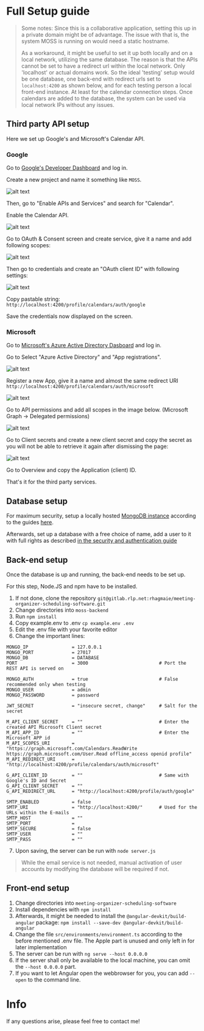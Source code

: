 # Full Setup guide
> Some notes: 
> Since this is a collaborative application, setting this up in a private domain might be of advantage.
> The issue with that is, the system MOSS is running on would need a static hostname.
> 
> As a workaround, it might be useful to set it up both locally and on a local network, utilizing the same database.
> The reason is that the APIs cannot be set to have a redirect url within the local network. Only 'localhost' or actual domains work.
> So the ideal 'testing' setup would be one database, one back-end with redirect urls set to `localhost:4200` as shown below, and for each testing person a local front-end instance. At least for the calendar connection steps. Once calendars are added to the database, the system can be used via local network IPs without any issues.
## Third party API setup
Here we set up Google's and Microsoft's Calendar API.
### Google
Go to [Google's Developer Dashboard](https://console.developers.google.com/apis/dashboard) and log in.

Create a new project and name it something like `MOSS`.

![alt text](gfx/google-dashboard/new_project.png "Creating a new project")

Then, go to "Enable APIs and Services" and search for "Calendar".

Enable the Calendar API.

![alt text](gfx/google-dashboard/enable_calendar.png "Enabling calendar")

Go to OAuth & Consent screen and create service, give it a name and add following scopes:

![alt text](gfx/google-dashboard/consent_screen_scope.png "Selecting scopes")

Then go to credentials and create an "OAuth client ID" with following settings:

![alt text](gfx/google-dashboard/oauth_client_id.png "OAuth client id")

Copy pastable string: `http://localhost:4200/profile/calendars/auth/google`

Save the credentials now displayed on the screen.


### Microsoft

Go to [Microsoft's Azure Active Directory Dasboard](https://aad.portal.azure.com/) and log in.

Go to Select "Azure Active Directory" and "App registrations".

![alt text](gfx/microsoft-dashboard/dashboard.png "AAD dashboard")

Register a new App, give it a name and almost the same redirect URI `http://localhost:4200/profile/calendars/auth/microsoft`

![alt text](gfx/microsoft-dashboard/new_app.png "App registration")

Go to API permissions and add all scopes in the image below. (Microsoft Graph -> Delegated permissions)

![alt text](gfx/microsoft-dashboard/scopes.png "Required scopes")

Go to Client secrets and create a new client secret and copy the secret as you will not be able to retrieve it again after dismissing the page:

![alt text](gfx/microsoft-dashboard/secret.png "Create secret")

Go to Overview and copy the Application (client) ID.

That's it for the third party services.

## Database setup
For maximum security, setup a locally hosted [MongoDB instance](https://www.mongodb.com/) according to the guides [here](https://docs.mongodb.com/manual/installation/#mongodb-community-edition-installation-tutorials).

Afterwards, set up a database with a free choice of name, add a user to it with full rights as described [in the security and authentication guide](https://docs.mongodb.com/manual/core/authentication/)

## Back-end setup
Once the database is up and running, the back-end needs to be set up.

For this step, Node.JS and npm have to be installed.

1. If not done, clone the repository `git@gitlab.rlp.net:rhagmaie/meeting-organizer-scheduling-software.git`
2. Change directories into `moss-backend`
3. Run `npm install`
4. Copy example.env to .env `cp example.env .env`
5. Edit the .env file with your favorite editor
6. Change the important lines:
```
MONGO_IP                = 127.0.0.1
MONGO_PORT              = 27017
MONGO_DB                = DATABASE
PORT                    = 3000                          # Port the REST API is served on

MONGO_AUTH              = true                          # False recommended only when testing
MONGO_USER              = admin
MONGO_PASSWORD          = password

JWT_SECRET              = "insecure secret, change"     # Salt for the secret

M_API_CLIENT_SECRET     = ""                            # Enter the created API Microsoft Client secret
M_API_APP_ID            = ""                            # Enter the Microsoft APP id
M_API_SCOPES_URI        = "https://graph.microsoft.com/Calendars.ReadWrite https://graph.microsoft.com/User.Read offline_access openid profile"
M_API_REDIRECT_URI      = "http://localhost:4200/profile/calendars/auth/microsoft"

G_API_CLIENT_ID         = ""                            # Same with Google's ID and Secret
G_API_CLIENT_SECRET     = ""
G_API_REDIRECT_URL      = "http://localhost:4200/profile/auth/google"

SMTP_ENABLED            = false
SMTP_URI                = "http://localhost:4200/"      # Used for the URLs within the E-mails
SMTP_HOST               = ""                            
SMTP_PORT               = 
SMTP_SECURE             = false
SMTP_USER               = ""
SMTP_PASS               = ""
```
7. Upon saving, the server can be run with `node server.js`

> While the email service is not needed, manual activation of user accounts by modifying the database will be required if not.

## Front-end setup

1. Change directories into `meeting-organizer-scheduling-software`
2. Install dependencies with `npm install`
3. Afterwards, it might be needed to install the `@angular-devkit/build-angular` package: `npm install --save-dev @angular-devkit/build-angular`
4. Change the file `src/environments/environment.ts` according to the before mentioned .env file. The Apple part is unused and only left in for later implementation
5. The server can be run with `ng serve --host 0.0.0.0`
6. If the server shall only be available to the local machine, you can omit the `--host 0.0.0.0` part.
7. If you want to let Angular open the webbrowser for you, you can add `--open` to the command line.


# Info
If any questions arise, please feel free to contact me!
